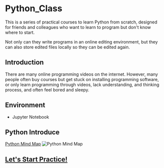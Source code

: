 # Python_Class
This is a series of practical courses to learn Python from scratch,
designed for friends and colleagues who want to learn to program but don't know where to start.

Not only can they write programs in an online editing environment, 
but they can also store edited files locally so they can be edited again.

## Introduction
There are many online programming videos on the internet. However, many people often buy courses but get stuck on installing programming software, 
or only learn programming through videos, lack understanding, and thinking process, and often feel bored and sleepy.

## Environment
- Jupyter Notebook

## Python Introduce
[Python Mind Map](https://github.com/simple1017/Python_Class/blob/master/Python.pdf)
![Python Mind Map](https://user-images.githubusercontent.com/50144690/160225123-ca10be1c-572d-4554-a8a4-8d993a6e3f61.jpg)

## [Let's Start Practice!](https://mybinder.org/v2/gh/simple1017/Python_Class.git/master)
